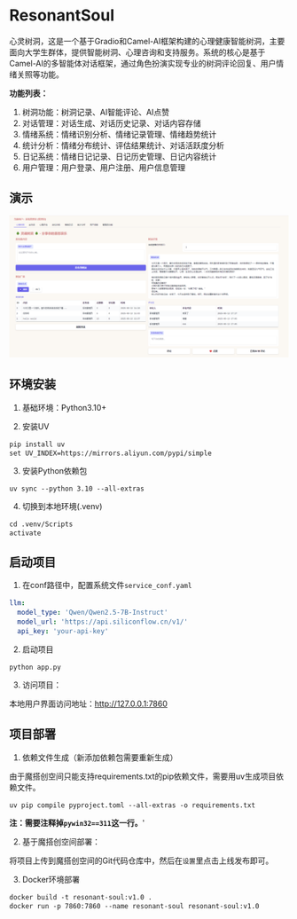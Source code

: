 # ResonantSoul 

心灵树洞，这是一个基于Gradio和Camel-AI框架构建的心理健康智能树洞，主要面向大学生群体，提供智能树洞、心理咨询和支持服务。系统的核心是基于Camel-AI的多智能体对话框架，通过角色扮演实现专业的树洞评论回复、用户情绪关照等功能。

<!-- ![项目需求](./resources/project-requirements.png) -->

**功能列表：**
1. 树洞功能：树洞记录、AI智能评论、AI点赞
2. 对话管理：对话生成、对话历史记录、对话内容存储
3. 情绪系统：情绪识别分析、情绪记录管理、情绪趋势统计
4. 统计分析：情绪分布统计、评估结果统计、对话活跃度分析
5. 日记系统：情绪日记记录、日记历史管理、日记内容统计
6. 用户管理：用户登录、用户注册、用户信息管理

## 演示

<!-- https://modelscope.cn/studios/Datawhale/resonant-soul/summary -->


![对话系统](./resources/tree-hole-system.png)

## 环境安装

1. 基础环境：Python3.10+

2. 安装UV
```shell
pip install uv
set UV_INDEX=https://mirrors.aliyun.com/pypi/simple
```

3. 安装Python依赖包
```shell
uv sync --python 3.10 --all-extras
```

4. 切换到本地环境(.venv)
```shell
cd .venv/Scripts
activate
```

## 启动项目
1. 在conf路径中，配置系统文件`service_conf.yaml`

```yaml
llm:
  model_type: 'Qwen/Qwen2.5-7B-Instruct'
  model_url: 'https://api.siliconflow.cn/v1/'
  api_key: 'your-api-key'
```

2. 启动项目

```shell
python app.py
```

3. 访问项目：

本地用户界面访问地址：http://127.0.0.1:7860

## 项目部署

1. 依赖文件生成（新添加依赖包需要重新生成）

由于魔搭创空间只能支持requirements.txt的pip依赖文件，需要用uv生成项目依赖文件。
```shell
uv pip compile pyproject.toml --all-extras -o requirements.txt
```

**注：需要注释掉`pywin32==311`这一行。**'

2. 基于魔搭创空间部署：

将项目上传到魔搭创空间的Git代码仓库中，然后在`设置`里点击上线发布即可。

3. Docker环境部署

```shell
docker build -t resonant-soul:v1.0 .
docker run -p 7860:7860 --name resonant-soul resonant-soul:v1.0
```
